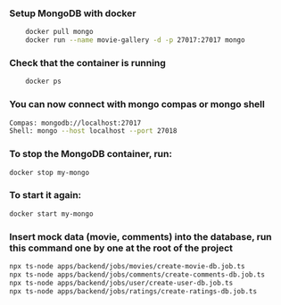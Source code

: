 ### Setup MongoDB with docker

```bash
    docker pull mongo
    docker run --name movie-gallery -d -p 27017:27017 mongo
```

### Check that the container is running

```bash
    docker ps
```

### You can now connect with mongo compas or mongo shell

```bash
Compas: mongodb://localhost:27017
Shell: mongo --host localhost --port 27018
```

### To stop the MongoDB container, run:

```bash
docker stop my-mongo
```

### To start it again:

```bash
docker start my-mongo
```

### Insert mock data (movie, comments) into the database, run this command one by one at the root of the project

```bash
npx ts-node apps/backend/jobs/movies/create-movie-db.job.ts
npx ts-node apps/backend/jobs/comments/create-comments-db.job.ts
npx ts-node apps/backend/jobs/user/create-user-db.job.ts
npx ts-node apps/backend/jobs/ratings/create-ratings-db.job.ts

```
